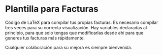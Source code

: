 # Plantilla para Facturas

Código de LaTeX para compilar tus propias facturas.
Es necesario compilar tres veces para su correcta visualización.
Hay variables declaradas al principio, para que solo tengas que modificarlas desde ahí para que generes tus facturas más rápidamente.

Cualquier colaboración para su mejora es siempre bienvenida.
